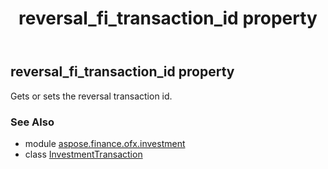 ﻿---
title: reversal_fi_transaction_id property
second_title: Aspose.Finance for Python via .NET API References
description: 
type: docs
weight: 50
url: /python-net/aspose.finance.ofx.investment/investmenttransaction/reversal_fi_transaction_id/
is_root: false
---

## reversal_fi_transaction_id property


Gets or sets the reversal transaction id.

### See Also
* module [aspose.finance.ofx.investment](../../)
* class [InvestmentTransaction](/finance/python-net/aspose.finance.ofx.investment/investmenttransaction)
